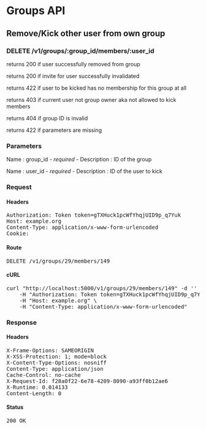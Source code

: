 # Groups API

## Remove/Kick other user from own group

### DELETE /v1/groups/:group_id/members/:user_id

returns 200 if user successfully removed from group

returns 200 if invite for user successfully invalidated

returns 422 if user to be kicked has no membership for this group at all

returns 403 if current user not group owner aka not allowed to kick members

returns 404 if group ID is invalid

returns 422 if parameters are missing

### Parameters

Name : group_id *- required -*
Description : ID of the group

Name : user_id *- required -*
Description : ID of the user to kick

### Request

#### Headers

<pre>Authorization: Token token=gTXHuck1pcWfYhqjUID9p_q7Yuk
Host: example.org
Content-Type: application/x-www-form-urlencoded
Cookie: </pre>

#### Route

<pre>DELETE /v1/groups/29/members/149</pre>

#### cURL

<pre class="request">curl &quot;http://localhost:5000/v1/groups/29/members/149&quot; -d &#39;&#39; -X DELETE \
	-H &quot;Authorization: Token token=gTXHuck1pcWfYhqjUID9p_q7Yuk&quot; \
	-H &quot;Host: example.org&quot; \
	-H &quot;Content-Type: application/x-www-form-urlencoded&quot;</pre>

### Response

#### Headers

<pre>X-Frame-Options: SAMEORIGIN
X-XSS-Protection: 1; mode=block
X-Content-Type-Options: nosniff
Content-Type: application/json
Cache-Control: no-cache
X-Request-Id: f28a0f22-6e78-4209-8090-a93ff0b12ae6
X-Runtime: 0.014133
Content-Length: 0</pre>

#### Status

<pre>200 OK</pre>


